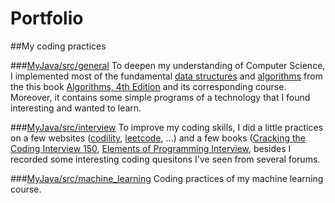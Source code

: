 Portfolio
=========

##My coding practices

###[MyJava/src/general](https://github.com/humpydonkey/Portfolio/tree/master/MyJava/src/general)
To deepen my understanding of Computer Science, I implemented most of the fundamental [data structures](https://github.com/humpydonkey/Portfolio/tree/master/MyJava/src/general/datastructure) and [algorithms](https://github.com/humpydonkey/Portfolio/tree/master/MyJava/src/general/algorithms) from the this book [Algorithms, 4th Edition](http://algs4.cs.princeton.edu/home/) and its corresponding course.
Moreover, it contains some simple programs of a technology that I found interesting and wanted to learn.

###[MyJava/src/interview](https://github.com/humpydonkey/Portfolio/tree/master/MyJava/src/interview)
To improve my coding skills, I did a little practices on a few websites ([codility](https://codility.com/programmers/), [leetcode](https://leetcode.com/), ...) and a few books ([Cracking the Coding Interview 150](http://www.amazon.com/gp/product/098478280X/), [Elements of Programming Interview](http://www.amazon.com/Elements-Programming-Interviews-Insiders-Guide/dp/1479274836), besides I recorded some interesting coding quesitons I've seen from several forums.

###[MyJava/src/machine_learning](https://github.com/humpydonkey/Portfolio/tree/master/MyJava/src/machine_learning)
Coding practices of my machine learning course.
